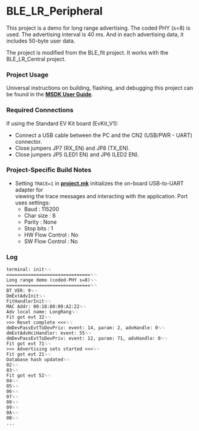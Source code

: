 # BLE_LR_Peripheral

This project is a demo for long range advertising. The coded PHY (s=8) is used. The advertising interval is 40 ms. And in each advertising data, it includes 50-byte user data.  

The project is modified from the BLE_fit project. It works with the BLE_LR_Central project.  

### Project Usage

Universal instructions on building, flashing, and debugging this project can be found in the **[MSDK User Guide](https://analog-devices-msdk.github.io/msdk/USERGUIDE/)**.  

### Required Connections

If using the Standard EV Kit board (EvKit\_V1):  
-   Connect a USB cable between the PC and the CN2 (USB/PWR - UART) connector.  
-   Close jumpers JP7 (RX_EN) and JP8 (TX_EN).  
-   Close jumpers JP5 (LED1 EN) and JP6 (LED2 EN).  

### Project-Specific Build Notes
* Setting `TRACE=1` in [**project.mk**](project.mk) initializes the on-board USB-to-UART adapter for  
viewing the trace messages and interacting with the application. Port uses settings:  
    - Baud            : 115200  
    - Char size       : 8  
    - Parity          : None  
    - Stop bits       : 1  
    - HW Flow Control : No  
    - SW Flow Control : No  

### Log
```
terminal: init␍␊  
===============================␍␊  
Long range demo (coded-PHY s=8)␍␊  
===============================␍␊  
BT_VER: 9␍␊  
DmExtAdvInit␍␊  
FitHandlerInit␍␊  
MAC Addr: 00:18:80:00:A2:22␍␊  
Adv local name: LongRang␍␊  
Fit got evt 32␍␊  
>>> Reset complete <<<␍␊  
dmDevPassEvtToDevPriv: event: 14, param: 2, advHandle: 0␍␊  
dmExtAdvHciHandler: event: 55␍␊  
dmDevPassEvtToDevPriv: event: 12, param: 71, advHandle: 0␍␊  
Fit got evt 71␍␊  
>>> Advertising sets started <<<␍␊  
Fit got evt 21␍␊  
Database hash updated␍␊  
02␍␊  
03␍␊  
Fit got evt 52␍␊  
04␍␊  
05␍␊  
06␍␊  
07␍␊  
08␍␊  
09␍␊  
0A␍␊  
0B␍␊  
...  
```
